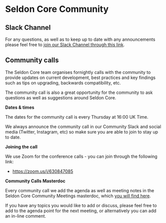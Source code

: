 
# Seldon Core Community

## Slack Channel

For any questions, as well as to keep up to date with any announcements please feel free to [join our Slack Channel through this link](https://join.slack.com/t/seldondev/shared_invite/enQtMzA2Mzk1Mzg0NjczLTJlNjQ1NTE5Y2MzMWIwMGUzYjNmZGFjZjUxODU5Y2EyMDY0M2U3ZmRiYTBkOTRjMzZhZjA4NjJkNDkxZTA2YmU).

## Community calls

The Seldon Core team organises fornightly calls with the community to provide updates on current development, best practices and key findings such as tips on upgrading, backwards compatibility, etc.

The community call is also a great opportunity for the community to ask questions as well as suggestions around Seldon Core.

**Dates & times**

The dates for the community call is every Thursday at 16:00 UK Time.

We always announce the community call in our Community Slack and social media (Twitter, Instagram, etc) so make sure you are able to join to stay up to date.

**Joining the call**

We use Zoom for the conference calls - you can join through the following link:

* https://zoom.us/j/630847085

**Community Calls Masterdoc**

Every community call we add the agenda as well as meeting notes in the Seldon Core Community Meetings masterdoc, which [you will find here](https://docs.google.com/document/d/1gAmiJoD-1NHSr0gvDQBhYGR5ryrgWVWRu3nOOxPdKJk/edit#heading=h.2aknuw5jyybd).

If you have any topics you would like to add or discuss, please feel free to add to the agenda point for the next meeting, or alternatively you can add an in-line comment.


